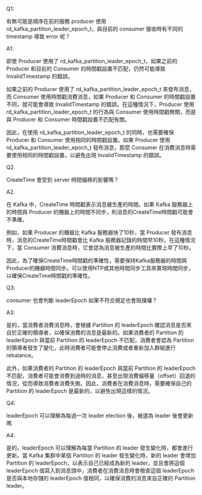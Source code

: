 
Q1: 

有無可能是順序在前的服務 producer 使用 rd_kafka_partition_leader_epoch_t，與目前的 consumer 接收時有不同的 timestamp 導致 error 呢？

A1:

即使 Producer 使用了 rd_kafka_partition_leader_epoch_t，如果之前的 Producer 和目前的 Consumer 的時間戳設置不匹配，仍然可能導致 InvalidTimestamp 的錯誤。

如果之前的 Producer 使用了 rd_kafka_partition_leader_epoch_t 來發布消息，而 Consumer 使用時間戳消費消息，如果 Producer 和 Consumer 的時間戳設置不同，就可能會導致 InvalidTimestamp 的錯誤。在這種情況下，Producer 使用 rd_kafka_partition_leader_epoch_t 的行為與 Consumer 使用時間戳無關，而是與 Producer 和 Consumer 時間戳設置不匹配有關。

因此，在使用 rd_kafka_partition_leader_epoch_t 的同時，也需要確保 Producer 和 Consumer 使用相同的時間戳設置。如果 Producer 使用 rd_kafka_partition_leader_epoch_t 發布消息，那麼 Consumer 在消費消息時需要使用相同的時間戳設置，以避免出現 InvalidTimestamp 的錯誤。


Q2. 

CreateTime 會受到 server 時間偏移的影響嗎？

A2. 

在 Kafka 中，CreateTime 時間戳表示消息被生產的時間。如果 Kafka 服務器上的時間與 Producer 的機器上的時間不同步，則消息的CreateTime時間戳可能會不準確。

例如，如果 Producer 的機器比 Kafka 服務器快了10秒，當 Producer 發布消息時，消息的CreateTime時間戳會比 Kafka 服務器記錄的時間早10秒。在這種情況下，當 Consumer 消費消息時，它會認為消息被生產的時間比實際上早了10秒。

因此，為了確保CreateTime時間戳的準確性，需要保持Kafka服務器的時間與Producer的機器時間同步。可以使用NTP或其他時間同步工具來實現時間同步，以確保CreateTime時間戳的準確性。

Q3:

consumer 也會判斷 leaderEpoch 如果不符合規定也會阻擋囉？

A3:

是的，當消費者消費消息時，會根據 Partition 的 leaderEpoch 確認消息是否來自於正確的領導者，以確保消費的消息是最新的。如果消費者的 Partition 的 leaderEpoch 與當前 Partition 的 leaderEpoch 不匹配，消費者會認為 Partition 的領導者發生了變化，此時消費者可能會停止消費或者重新加入群組進行 rebalance。

此外，如果消費者的 Partition 的 leaderEpoch 與當前 Partition 的 leaderEpoch 不匹配，消費者可能會消費到過時的消息，甚至出現消費偏移量（offset）回退的情況，從而導致消費者消費失敗。因此，消費者在消費消息時，需要確保自己的 Partition 的 leaderEpoch 是最新的，以避免出現這樣的情況。

Q4:

leaderEpoch 可以理解為每過一次  leader election 後，被選為 leader 後會更新嗎

A4: 

是的，leaderEpoch 可以理解為每當 Partition 的 leader 發生變化時，都會進行更新。當 Kafka 集群中某個 Partition 的 leader 發生變化時，新的 leader 會增加 Partition 的 leaderEpoch，以表示自己已經成為新的 leader，並且會將這個 leaderEpoch 值寫入到消息頭中，消費者在消費消息時會檢查這個 leaderEpoch 是否與本地存儲的 leaderEpoch 值相同，以確保消費的消息來自正確的 Partition leader。